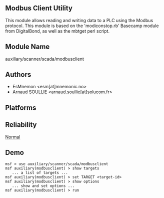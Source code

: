 ## Modbus Client Utility

This module allows reading and writing data to a PLC using 
the Modbus protocol. This module is based on the 
'modiconstop.rb' Basecamp module from DigitalBond, as well 
as the mbtget perl script.


## Module Name
auxiliary/scanner/scada/modbusclient

## Authors
* EsMnemon <esm[at]mnemonic.no>
* Arnaud SOULLIE  <arnaud.soullie[at]solucom.fr>





## Platforms


## Reliability
[Normal](https://github.com/rapid7/metasploit-framework/wiki/Exploit-Ranking)

## Demo

```
msf > use auxiliary/scanner/scada/modbusclient
msf auxiliary(modbusclient) > show targets
   ... a list of targets ...
msf auxiliary(modbusclient) > set TARGET <target-id>
msf auxiliary(modbusclient) > show options
   ... show and set options ...
msf auxiliary(modbusclient) > run
```
    
    